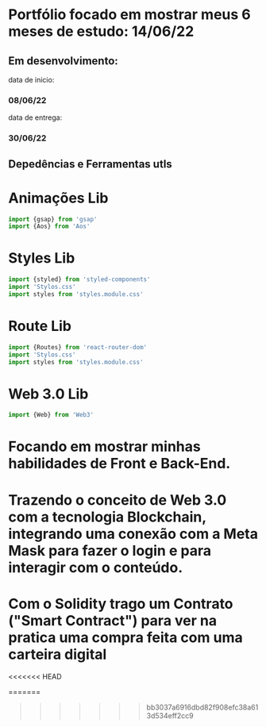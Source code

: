 # Portfólio focado em mostrar meus 6 meses de estudo: 14/06/22

<h2>Em desenvolvimento:</h2>
data de inicio: <h3>08/06/22</h3>
data de entrega: <h3>30/06/22</h3>


<h2>Depedências e Ferramentas utls</h2>

# Animações Lib
```javascript
import {gsap} from 'gsap'
import {Aos} from 'Aos'
```

# Styles Lib
```javascript
import {styled} from 'styled-components'
import 'Stylos.css'
import styles from 'styles.module.css'
```
# Route Lib
```javascript
import {Routes} from 'react-router-dom'
import 'Stylos.css'
import styles from 'styles.module.css'
```

# Web 3.0 Lib
```javascript
import {Web} from 'Web3'
```

<h1>
Focando em mostrar minhas habilidades de Front e Back-End.
</h1>
<h1>
Trazendo o conceito de Web 3.0 com a tecnologia Blockchain, integrando uma conexão com a Meta Mask para fazer o login e para interagir com o conteúdo.
</h1>
<h1>
Com o Solidity trago um Contrato ("Smart Contract") para ver na pratica uma compra feita com uma carteira digital
</h1>
<<<<<<< HEAD

=======
>>>>>>> bb3037a6916dbd82f908efc38a613d534eff2cc9
